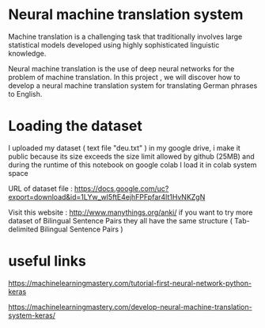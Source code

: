 
# Neural machine translation system
 Machine translation is a challenging task that traditionally involves large statistical models developed using highly sophisticated linguistic knowledge.

 Neural machine translation is the use of deep neural networks for the problem of machine translation.
In this project , we  will discover how to develop a neural machine translation system for translating German phrases to English.

# Loading  the dataset
  I  uploaded  my dataset ( text file "deu.txt" ) in my google drive, i make it public  because its size exceeds the size limit allowed by github (25MB)
and during the runtime of  this notebook on google colab I load it in  colab system space

URL of dataset file :
https://docs.google.com/uc?export=download&id=1LYw_wl5ftE4ejhFPFpfar4lt1HvNKZgN

Visit this website : http://www.manythings.org/anki/ if you want to try more dataset of  Bilingual Sentence Pairs
they all have the same structure ( Tab-delimited Bilingual Sentence Pairs )

# useful links

https://machinelearningmastery.com/tutorial-first-neural-network-python-keras

https://machinelearningmastery.com/develop-neural-machine-translation-system-keras/

